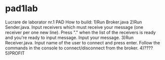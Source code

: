 # pad1lab
Lucrare de laborator nr.1 PAD
How to build:
1)Run Broker.java
2)Run Sender.java. Input receivers which must receive your message (one receiver per one new line). Press "." when the list of the receivers is ready and you're ready to input message. Input your message.
3)Run Receiver.java. Input name of the user to connect and press enter. Follow the commands in the console to connect/disconnect from the broker.
4)????
5)PROFIT
